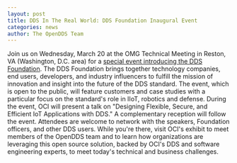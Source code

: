 ```yaml
---
layout: post
title: DDS In The Real World: DDS Foundation Inaugural Event
categories: news
author: The OpenDDS Team
---
```


Join us on Wednesday, March 20 at the OMG Technical Meeting in Reston, VA (Washington, D.C. area) for a
[special event introducing the DDS Foundation](https://www.omg.org/events/va-19/special-events/DDS-Foundation.htm).
The DDS Foundation brings together technology companies, end users, developers,
and industry influencers to fulfill the mission of innovation and insight into
the future of the DDS standard. The event, which is open to the public, will
feature customers and case studies with a particular focus on the standard's
role in IIoT, robotics and defense. During the event, OCI will present a talk on
"Designing Flexible, Secure, and Efficient IoT Applications with DDS." A
complementary reception will follow the event. Attendees are welcome to network
with the speakers, Foundation officers, and other DDS users. While you're there,
visit OCI's exhibit to meet members of the OpenDDS team and to learn how
organizations are leveraging this open source solution, backed by OCI's DDS and
software engineering experts, to meet today's technical and business challenges.

